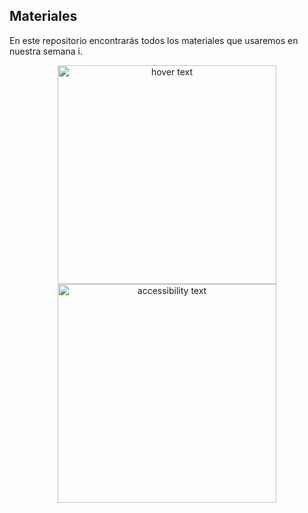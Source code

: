 ## Materiales
En este repositorio encontrarás todos los materiales que usaremos en nuestra semana i.

<p align="center">
  <img src="https://github.com/semana-i-2019/materiales/blob/master/files.jpg" width="350" title="hover text">
  <img src="https://github.com/semana-i-2019/materiales/blob/master/files.jpg" width="350" alt="accessibility text">
</p>
